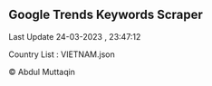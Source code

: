 

## Google Trends Keywords Scraper 
 
Last Update 24-03-2023 , 23:47:12

Country List :
VIETNAM.json



© Abdul Muttaqin 
